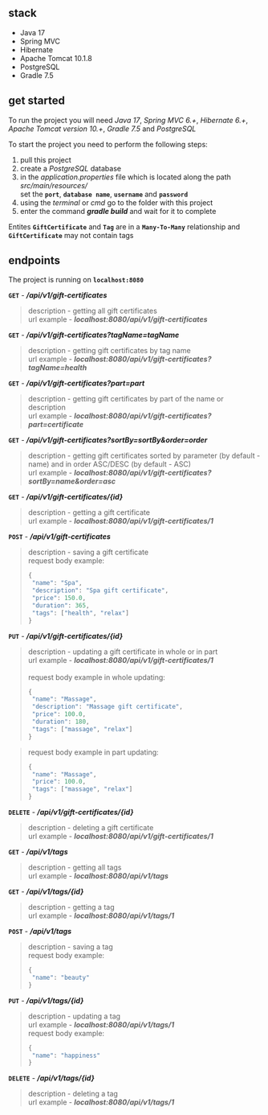 ## stack

- Java 17
- Spring MVC
- Hibernate
- Apache Tomcat 10.1.8
- PostgreSQL
- Gradle 7.5

## get started

To run the project you will need *Java 17*, *Spring MVC 6.+*, *Hibernate 6.+*, *Apache Tomcat version 10.+*, *Gradle 7.5* and *PostgreSQL*

To start the project you need to perform the following steps:
1. pull this project
2. сreate a *PostgreSQL* database
3. in the *application.properties* file which is located along the path *src/main/resources/*<br>
   set the **```port```**, **```database name```**, **```username```** and **```password```**
4. using the *terminal* or *cmd* go to the folder with this project
5. enter the command ***gradle build*** and wait for it to complete

Entites **```GiftCertificate```** and **```Tag```** are in a **```Many-To-Many```** relationship and **```GiftCertificate```** may not contain tags

## endpoints

The project is running on **```localhost:8080```**

**```GET```** - ***/api/v1/gift-certificates***
>description - getting all gift certificates<br>
>url example - ***localhost:8080/api/v1/gift-certificates***

**```GET```** - ***/api/v1/gift-certificates?tagName=tagName***
>description - getting gift certificates by tag name<br>
>url example - ***localhost:8080/api/v1/gift-certificates?tagName=health***

**```GET```** - ***/api/v1/gift-certificates?part=part***
>description - getting gift certificates by part of the name or description<br>
>url example - ***localhost:8080/api/v1/gift-certificates?part=certificate***

**```GET```** - ***/api/v1/gift-certificates?sortBy=sortBy&order=order***
>description - getting gift certificates sorted by parameter (by default - name) and in order ASC/DESC (by default - ASC)<br>
>url example - ***localhost:8080/api/v1/gift-certificates?sortBy=name&order=asc***

**```GET```** - ***/api/v1/gift-certificates/{id}***
>description - getting a gift certificate<br>
>url example - ***localhost:8080/api/v1/gift-certificates/1***

**```POST```** - ***/api/v1/gift-certificates***
>description - saving a gift certificate<br>
>request body example:<br>
>```javascript
>{
>  "name": "Spa",
>  "description": "Spa gift certificate",
>  "price": 150.0,
>  "duration": 365,
>  "tags": ["health", "relax"]
>}

**```PUT```** - ***/api/v1/gift-certificates/{id}***
>description - updating a gift certificate in whole or in part<br>
>url example - ***localhost:8080/api/v1/gift-certificates/1<br>***
><br>request body example in whole updating:<br>
>```javascript
>{
>  "name": "Massage",
>  "description": "Massage gift certificate",
>  "price": 100.0,
>  "duration": 180,
>  "tags": ["massage", "relax"]
>}

>request body example in part updating:<br>
>```javascript
>{
>  "name": "Massage",
>  "price": 100.0,
>  "tags": ["massage", "relax"]
>}

**```DELETE```** - ***/api/v1/gift-certificates/{id}***
>description - deleting a gift certificate<br>
>url example - ***localhost:8080/api/v1/gift-certificates/1***

**```GET```** - ***/api/v1/tags***
>description - getting all tags<br>
>url example - ***localhost:8080/api/v1/tags***

**```GET```** - ***/api/v1/tags/{id}***
>description - getting a tag<br>
>url example - ***localhost:8080/api/v1/tags/1***

**```POST```** - ***/api/v1/tags***
>description - saving a tag<br>
>request body example:<br>
>```javascript
>{
>  "name": "beauty"
>}

**```PUT```** - ***/api/v1/tags/{id}***
>description - updating a tag<br>
>url example - ***localhost:8080/api/v1/tags/1<br>***
>request body example:<br>
>```javascript
>{
>  "name": "happiness"
>}

**```DELETE```** - ***/api/v1/tags/{id}***
>description - deleting a tag<br>
>url example - ***localhost:8080/api/v1/tags/1***
